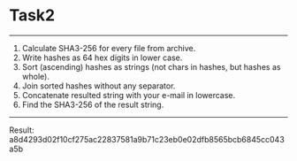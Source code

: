 # Task2

-------------------------------------------------------------------
1. Calculate SHA3-256 for every file from archive.
2. Write hashes as 64 hex digits in lower case.
3. Sort (ascending) hashes as strings (not chars in hashes, but hashes as whole).
4. Join sorted hashes without any separator.
5. Concatenate resulted string with your e-mail in lowercase.
6. Find the SHA3-256 of the result string.
-------------------------------------------------------------------

Result:
a8d4293d02f10cf275ac22837581a9b71c23eb0e02dfb8565bcb6845cc043a5b

